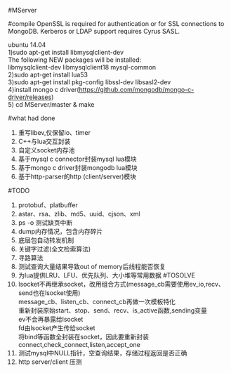 #MServer

#compile
OpenSSL is required for authentication or for SSL connections to MongoDB. Kerberos or LDAP support requires Cyrus SASL.  

ubuntu 14.04  
    1)sudo apt-get install libmysqlclient-dev  
      The following NEW packages will be installed:  
        libmysqlclient-dev libmysqlclient18 mysql-common  
    2)sudo apt-get install lua53  
    3)sudo apt-get install pkg-config libssl-dev libsasl2-dev  
    4)install mongo c driver(https://github.com/mongodb/mongo-c-driver/releases)  
    5) cd MServer/master & make  


#what had done
1. 重写libev,仅保留io、timer
2. C++与lua交互封装
3. 自定义socket内存池
4. 基于mysql c connector封装mysql lua模块
5. 基于mongo c driver封装mongodb lua模块
6. 基于http-parser的http (client/server)模块

#TODO
1. protobuf、platbuffer
2. astar、rsa、zlib、md5、uuid、cjson、xml
3. ps -o 测试缺页中断
4. dump内存情况，包含内存碎片
5. 底层包自动转发机制
6. 关键字过滤(全文检索算法)
7. 寻路算法
8. 测试查询大量结果导致out of memory后线程能否恢复
9. 为lua提供LRU、LFU、优先队列、大小堆等常用数据
#TOSOLVE
1. lsocket不再继承socket，改用组合方式(message_cb需要使用ev_io,recv、send也在lsocket使用)  
   message_cb、listen_cb、connect_cb再做一次模板特化  
   重新封装原始start、stop、send、recv、is_active函数,sending变量  
   ev不会再暴露给lsocket  
   fd由lsocket产生传给socket  
   将bind等函数全封装在socket，因此要重新封装connect,check_connect,listen,accept_one  
2. 测试mysql中NULL指针，空查询结果，存储过程返回是否正确
3. http server/client 压测
